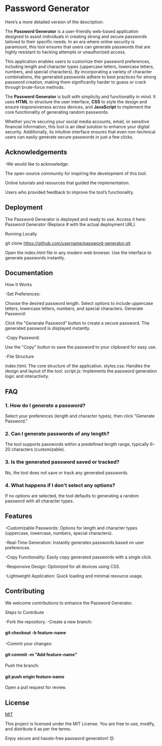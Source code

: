 
# Password Generator

Here’s a more detailed version of the description:  

The **Password Generator** is a user-friendly web-based application designed to assist individuals in creating strong and secure passwords tailored to their specific needs. In an era where online security is paramount, this tool ensures that users can generate passwords that are highly resistant to hacking attempts or unauthorized access.  

This application enables users to customize their password preferences, including length and character types (uppercase letters, lowercase letters, numbers, and special characters). By incorporating a variety of character combinations, the generated passwords adhere to best practices for strong password creation, making them significantly harder to guess or crack through brute-force methods.  

The **Password Generator** is built with simplicity and functionality in mind. It uses **HTML** to structure the user interface, **CSS** to style the design and ensure responsiveness across devices, and **JavaScript** to implement the core functionality of generating random passwords.  

Whether you're securing your social media accounts, email, or sensitive financial information, this tool is an ideal solution to enhance your digital security. Additionally, its intuitive interface ensures that even non-technical users can easily generate secure passwords in just a few clicks.


## Acknowledgements

 -We would like to acknowledge:

The open-source community for inspiring the development of this tool.

Online tutorials and resources that guided the implementation.

Users who provided feedback to improve the tool’s functionality.


## Deployment

The Password Generator is deployed and ready to use. Access it here: Password Generator (Replace # with the actual deployment URL).

Running Locally

git clone https://github.com/username/password-generator.git  

Open the index.html file in any modern web browser.
Use the interface to generate passwords instantly.

## Documentation

How It Works

-Set Preferences:

Choose the desired password length.
Select options to include uppercase letters, lowercase letters, numbers, and special characters.
Generate Password:

Click the "Generate Password" button to create a secure password.
The generated password is displayed instantly.

-Copy Password:

Use the "Copy" button to save the password to your clipboard for easy use.

-File Structure

index.html: The core structure of the application.
styles.css: Handles the design and layout of the tool.
script.js: Implements the password generation logic and interactivity.

## FAQ

### 1. How do I generate a password?
Select your preferences (length and character types), then click "Generate Password."

### 2. Can I generate passwords of any length?
The tool supports passwords within a predefined length range, typically 6–20 characters (customizable).

### 3. Is the generated password saved or tracked?
No, the tool does not save or track any generated passwords.

### 4. What happens if I don't select any options?
If no options are selected, the tool defaults to generating a random password with all character types.
## Features

-Customizable Passwords:
Options for length and character types (uppercase, lowercase, numbers, special characters).

-Real-Time Generation:
Instantly generates passwords based on user preferences.

-Copy Functionality:
Easily copy generated passwords with a single click.

-Responsive Design:
Optimized for all devices using CSS.

-Lightweight Application:
Quick loading and minimal resource usage.
## Contributing

We welcome contributions to enhance the Password Generator.

Steps to Contribute

-Fork the repository.
-Create a new branch:

#### git checkout -b feature-name  
 
-Commit your changes:

#### git commit -m "Add feature-name"  

Push the branch:

#### git push origin feature-name 
 
Open a pull request for review.

## License

[MIT](https://choosealicense.com/licenses/mit/)

This project is licensed under the MIT License. You are free to use, modify, and distribute it as per the terms.

Enjoy secure and hassle-free password generation! 😊